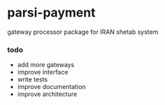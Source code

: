 # parsi-payment
gateway processor package for IRAN shetab system

### todo
- add more gateways
- improve interface
- write tests
- improve documentation
- improve architecture

